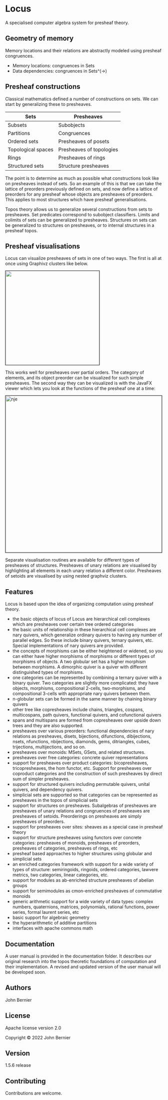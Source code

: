 # Locus
A specialised computer algebra system for presheaf theory.

## Geometry of memory
Memory locations and their relations are abstractly modeled using presheaf congruences. 

* Memory locations: congruences in Sets
* Data dependencies: congruences in Sets^(->)

## Presheaf constructions
Classical mathematics defined a number of constructions on sets. We can start by generalizing these to presheaves.

| Sets               | Presheaves               |
|--------------------|--------------------------|
| Subsets            | Subobjects               |
| Partitions         | Congruences              |
| Ordered sets       | Presheaves of posets     |
| Topological spaces | Presheaves of topologies |
| Rings              | Presheaves of rings      |
| Structured sets    | Structure presheaves     |

The point is to determine as much as possible what constructions look like on presheaves instead of sets. So an example of this is that we can take the lattice of preorders previously defined on sets, and now define a lattice of preorders for any presheaf whose objects are presheaves of preorders. This applies to most structures which have presheaf generalisations.

Topos theory allows us to generalize several constructions from sets to presheaves. Set predicates correspond to subobject classifiers. Limits and colimits of sets can be generalized to presheaves. Structures on sets can be generalized to structures on presheaves, or to internal structures in a presheaf topos.

## Presheaf visualisations
Locus can visualize presheaves of sets in one of two ways. The first is all at once using Graphivz clusters like below.

<img width="300" style="border:1px solid black;" src="https://i.ibb.co/gFW1y3P/triangle.png">

This works well for presheaves over partial orders. The category of elements, and its object preorder can be visualized for such simple presheaves. The second way they can be visualized is with the JavaFX viewer which lets you look at the functions of the presheaf one at a time:

<img width="500" alt="nje" style="border:1px solid black;" src="https://i.ibb.co/ygn314S/Screenshot-20220724-150704.png">

Separate visualisation routines are available for different types of presheaves of structures. Presheaves of unary relations are visualised by highlighting all elements in each unary relation a different color. Presheaves of setoids are visualised by using nested graphviz clusters.

## Features
Locus is based upon the idea of organizing computation using presheaf theory. 

* the basic objects of locus of Locus are hierarchical cell complexes which are presheaves over certain tree ordered categories
* the basic units of relationship in these hierarchical cell complexes are nary quivers, which generalize ordinary quivers to having any number of parallel edges. So these include binary quivers, ternary quivers, etc. Special implementations of nary quivers are provided.
* the concepts of morphisms can be either heightened or widened, so you can either have higher morphisms of morphisms or different types of morphisms of objects. A two globular set has a higher morphism between morphisms. A dimorphic quiver is a quiver with different distinguished types of morphisms.
* one categories can be represented by combining a ternary quiver with a binary quiver. Two categories are slightly more complicated: they have objects, morphisms, compositional 2-cells, two-morphisms, and compositional 3-cells with appropriate nary quivers between them.
* n-globular sets can be formed in the same manner by chaining binary quivers
* other tree like copresheaves include chains, triangles, cospans, multicospans, path quivers, functional quivers, and cofunctional quivers
* spans and multispans are formed from copresheaves over upside down trees and they are also supported.
* presheaves over various preorders: functional dependencies of nary relations as presheaves, disets, bijections, difunctions, dibijections, nsets, nfunctions, nbijections, diamonds, gems, ditriangles, cubes, trijections, multijections, and so on.
* presheaves over monoids: MSets, GSets, and related structures.
* presheaves over free categories: concrete quiver representations
* support for presheaves over product categories: bicopresheaves, tricopresheaves, the hom functor, etc. Support for presheaves over coproduct categories and the construction of such presheaves by direct sum of simpler presheaves.
* support for structured quivers including permutable quivers, unital quivers, and dependency quivers.
* simplicial sets are supported so that categories can be represented as presheaves in the topos of simplicial sets
* support for structures on presheaves. Subalgebras of presheaves are presheaves of unary relations and congruences of presheaves are presheaves of setoids. Preorderings on presheaves are simply presheaves of preorders.
* support for presheaves over sites: sheaves as a special case in presheaf theory
* support for structure presheaves using functors over concrete categories: presheaves of monoids, presheaves of preorders, presheaves of categories, presheaves of rings, etc
* presheaf based approaches to higher structures using globular and simplicial sets
* an enriched categories framework with support for a wide variety of types of structure: semiringoids, ringoids, ordered categories, lawvere metrics, two categories, linear categories, etc.
* support for modules as ab-enriched structure presheaves of abelian groups
* support for semimodules as cmon-enriched presheaves of commutative monoids
* generic arithmetic support for a wide variety of data types: complex numbers, quaternions, matrices, polynomials, rational functions, power series, formal laurent series, etc
* basic support for algebraic geometry
* the hyperarithmetic of additive partitions
* interfaces with apache commons math

## Documentation
A user manual is provided in the documentation folder. It describes our original research into the topos theoretic foundations of computation and their implementation. A revised and updated version of the user manual will be developed soon.

## Authors
John Bernier

## License
Apache license version 2.0

Copyright © 2022 John Bernier

## Version
1.5.6 release

## Contributing
Contributions are welcome.
